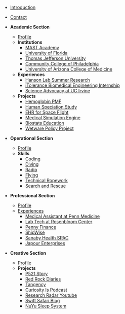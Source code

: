 * [Introduction](docs/introduction.md)
* [Contact](docs/contact.md)

* **Academic Section**
  * [Profile](docs/academic/profile.md)
  * **Institutions**
    * [MAST Academy](docs/academic/institutions/mast-academy.md)
    * [University of Florida](docs/academic/institutions/university-of-florida.md)
    * [Thomas Jefferson University](docs/academic/institutions/thomas-jefferson.md)
    * [Community College of Philadelphia](docs/academic/institutions/community-college-philadelphia.md)
    * [University of Arizona College of Medicine](docs/academic/institutions/ua-medicine.md)
  * **Experiences**
    * [Hanson Lab Summer Research](docs/academic/experiences/hanson-lab.md)
    * [iTolerance Biomedical Engineering Internship](docs/academic/experiences/itolerance.md)
    * [Science Advocacy at UC Irvine](docs/academic/experiences/science-advocacy-uci.md)
  * **Projects**
    * [Hemoglobin PMF](docs/academic/projects/hemoglobin-pmf.md)
    * [Human Speciation Study](docs/academic/projects/human-speciation.md)
    * [EHR for Space Flight](docs/academic/projects/ehr-space.md)
    * [Medical Simulation Engine](docs/academic/projects/med-sim-engine.md)
    * [Biostats Education](docs/academic/projects/biostats-education.md)
    * [Wetware Policy Project](docs/academic/projects/wetware-policy.md)

* **Operational Section**
  * [Profile](docs/operational/profile.md)
  * **Skills**
    * [Coding](docs/operational/skills/coding.md)
    * [Diving](docs/operational/skills/diving.md)
    * [Radio](docs/operational/skills/radio.md)
    * [Flying](docs/operational/skills/flying.md)
    * [Technical Ropework](docs/operational/skills/ropework.md)
    * [Search and Rescue](docs/operational/skills/search-rescue.md)

* **Professional Section**
  * [Profile](docs/professional/profile.md)
  * [Experiences](docs/professional/experiences.md)
    * [Medical Assistant at Penn Medicine](docs/professional/experiences/uphs-ma.md)
    * [Lab Tech at Rosenbloom Center](docs/professional/experiences/rosenbloom-lab.md)
    * [Penny Finance](docs/professional/experiences/penny-finance.md)
    * [ShipWise](docs/professional/experiences/shipwise.md)
    * [Sanaby Health SPAC](docs/professional/experiences/sanaby-health.md)
    * [Japour Enterprises](docs/professional/experiences/japour-enterprises.md)

* **Creative Section**
  * [Profile](docs/creative/profile.md)
  * **Projects**
    * [P521 Story](docs/creative/projects/p521-story.md)
    * [Red Rock Diaries](docs/creative/projects/red-rock-diaries.md)
    * [Tangency](docs/creative/projects/tangency.md)
    * [Curiosity Is Podcast](docs/creative/projects/curiosity-is.md)
    * [Research Radar Youtube](docs/creative/projects/research-radar.md)
    * [Swift Safari Blog](docs/creative/projects/swift-safari.md)
    * [NuYu Sleep System](docs/creative/projects/nuyu-sleep-system.md)